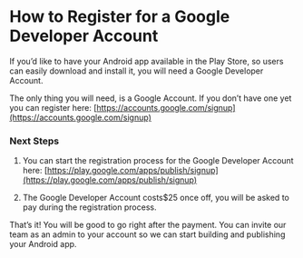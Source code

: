# How to Register for a Google Developer Account
If you’d like to have your Android app available in the Play Store, so users can easily download and install it, you will need a Google Developer Account.

The only thing you will need, is a Google Account. If you don’t have one yet you can register here: [https://accounts.google.com/signup](https://accounts.google.com/signup) 

### Next Steps

1. You can start the registration process for the Google Developer Account here: [https://play.google.com/apps/publish/signup](https://play.google.com/apps/publish/signup) 

3. The Google Developer Account costs$25 once off, you will be asked to pay during the registration process.

That’s it! You will be good to go right after the payment. You can invite our team as an admin to your account so we can start building and publishing your Android app.

